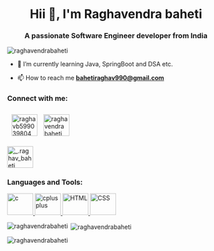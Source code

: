 <!DOCTYPE html>
<html lang="en">
<head>
    <meta charset="UTF-8">
    <meta name="viewport" content="width=device-width, initial-scale=1.0">
</head>
<link rel="stylesheet" href="gith.css">
<body>
    <h1 align="center">Hii 👋, I'm Raghavendra baheti</h1>
<h3 align="center">A passionate Software Engineer developer from India</h3>

<p align="left"> <img src="https://komarev.com/ghpvc/?username=raghavendrabaheti&label=Profile%20views&color=0e75b6&style=flat" alt="raghavendrabaheti" /> </p>

- 🌱 I’m currently learning Java, SpringBoot and DSA etc.

- 📫 How to reach me **bahetiraghav990@gmail.com**


<h3 align="left">Connect with me:</h3>
<p align="left">
<a href="https://twitter.com/raghavb599039804" target="blank"><img style="margin: 10px;" align="center" src="https://img.freepik.com/free-vector/new-2023-twitter-logo-x-icon-design_1017-45418.jpg?w=740&t=st=1700543378~exp=1700543978~hmac=520447542ca3fd6c0725a4da1bbf8da574fdbf263ad322140aa2ef5aa1cf9071" alt="raghavb599039804" height="50" width="60" /></a>
<a href="https://fb.com/raghavendra baheti" target="blank"><img align="center" src="https://img.freepik.com/free-psd/3d-square-with-facebook-logo_125540-1565.jpg?size=626&ext=jpg&ga=GA1.1.2055452068.1687591029&semt=ais" alt="raghavendra baheti" height="50" width="60" /></a>

<a href="https://instagram.com/_.raghav_baheti" target="blank"><img align="center" src="https://img.freepik.com/free-vector/instagram-icon_1057-2227.jpg?size=626&ext=jpg&ga=GA1.1.2055452068.1687591029&semt=ais" alt="_.raghav_baheti" height="50" width="60" /></a>
</p>

<h3 align="left">Languages and Tools:</h3>
<p align="left"> <a href="https://www.cprogramming.com/" target="_blank" rel="noreferrer"> <img src="https://upload.wikimedia.org/wikipedia/commons/1/19/C_Logo.png" alt="c" width="60" height="50"/> </a> <a href="https://www.w3schools.com/cpp/" target="_blank" rel="noreferrer"> <img src="https://encrypted-tbn0.gstatic.com/images?q=tbn:ANd9GcTp78wjekai9mUjyA_PduXuSjCCw6x3fSl8VFzZch0f&s" alt="cplusplus" width="60" height="50"/> </a>
<a href="[https://www.w3schools.com/cpp/](https://www.w3schools.com/html/default.asp)" target="_blank" rel="noreferrer"> <img src="https://cdn3d.iconscout.com/3d/free/thumb/free-html-5728485-4781249.png?f=webp" alt="HTML" width="60" height="50"/> </a>
<a href="[https://www.w3schools.com/cpp/](https://www.w3schools.com/css/default.asp)" target="_blank" rel="noreferrer"> <img src="https://rukminim2.flixcart.com/image/850/1000/ksnjp8w0/laptop-skin-decal/t/h/9/css-logo-laptop-trackpad-stickers-woopme-15-6-original-imag66dsgjmrq5pp.jpeg?q=90" alt="CSS" width="60" height="50"/> </a></p>

<p><img align="left" src="https://github-readme-stats.vercel.app/api/top-langs?username=raghavendrabaheti&show_icons=true&locale=en&layout=compact" alt="raghavendrabaheti" /></p>

<p>&nbsp;<img align="center" src="https://github-readme-stats.vercel.app/api?username=raghavendrabaheti&show_icons=true&locale=en" alt="raghavendrabaheti" /></p>

<p><img align="center" src="https://github-readme-streak-stats.herokuapp.com/?user=raghavendrabaheti&" alt="raghavendrabaheti" /></p>



 
</body>
</html>
